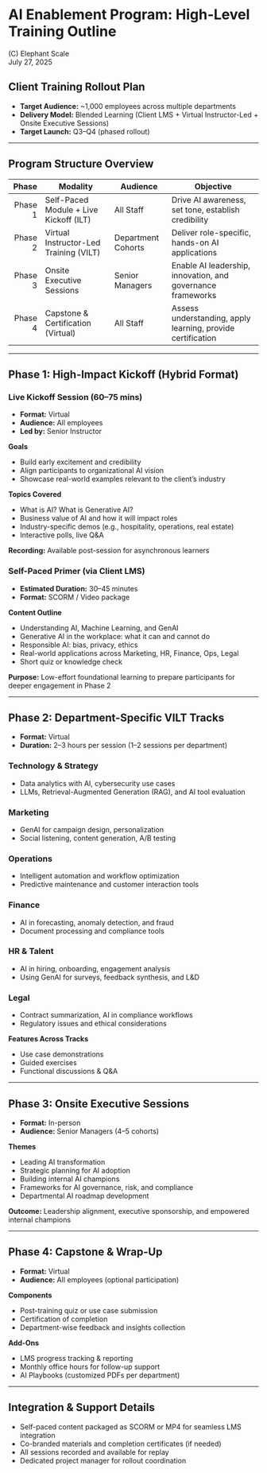 # AI Enablement Program: High‑Level Training Outline

(C) Elephant Scale  
July 27, 2025

## Client Training Rollout Plan
- **Target Audience:** ~1,000 employees across multiple departments  
- **Delivery Model:** Blended Learning (Client LMS + Virtual Instructor-Led + Onsite Executive Sessions)  
- **Target Launch:** Q3–Q4 (phased rollout)

---


## Program Structure Overview

| Phase  | Modality                                   | Audience          | Objective                                                         |
|-------:|--------------------------------------------|-------------------|-------------------------------------------------------------------|
| Phase 1| Self-Paced Module + Live Kickoff (ILT)     | All Staff         | Drive AI awareness, set tone, establish credibility               |
| Phase 2| Virtual Instructor-Led Training (VILT)     | Department Cohorts| Deliver role-specific, hands-on AI applications                   |
| Phase 3| Onsite Executive Sessions                  | Senior Managers   | Enable AI leadership, innovation, and governance frameworks       |
| Phase 4| Capstone & Certification (Virtual)         | All Staff         | Assess understanding, apply learning, provide certification       |

---

## Phase 1: High-Impact Kickoff (Hybrid Format)

### Live Kickoff Session (60–75 mins)
- **Format:** Virtual  
- **Audience:** All employees  
- **Led by:** Senior Instructor  

**Goals**
- Build early excitement and credibility  
- Align participants to organizational AI vision  
- Showcase real-world examples relevant to the client’s industry  

**Topics Covered**
- What is AI? What is Generative AI?  
- Business value of AI and how it will impact roles  
- Industry-specific demos (e.g., hospitality, operations, real estate)  
- Interactive polls, live Q&A  

**Recording:** Available post-session for asynchronous learners

### Self-Paced Primer (via Client LMS)
- **Estimated Duration:** 30–45 minutes  
- **Format:** SCORM / Video package

**Content Outline**
- Understanding AI, Machine Learning, and GenAI  
- Generative AI in the workplace: what it can and cannot do  
- Responsible AI: bias, privacy, ethics  
- Real-world applications across Marketing, HR, Finance, Ops, Legal  
- Short quiz or knowledge check  

**Purpose:** Low-effort foundational learning to prepare participants for deeper engagement in Phase 2

---

## Phase 2: Department-Specific VILT Tracks
- **Format:** Virtual  
- **Duration:** 2–3 hours per session (1–2 sessions per department)

### Technology & Strategy
- Data analytics with AI, cybersecurity use cases  
- LLMs, Retrieval-Augmented Generation (RAG), and AI tool evaluation

### Marketing
- GenAI for campaign design, personalization  
- Social listening, content generation, A/B testing

### Operations
- Intelligent automation and workflow optimization  
- Predictive maintenance and customer interaction tools

### Finance
- AI in forecasting, anomaly detection, and fraud  
- Document processing and compliance tools

### HR & Talent
- AI in hiring, onboarding, engagement analysis  
- Using GenAI for surveys, feedback synthesis, and L&D

### Legal
- Contract summarization, AI in compliance workflows  
- Regulatory issues and ethical considerations

**Features Across Tracks**
- Use case demonstrations  
- Guided exercises  
- Functional discussions & Q&A

---

## Phase 3: Onsite Executive Sessions
- **Format:** In-person  
- **Audience:** Senior Managers (4–5 cohorts)

**Themes**
- Leading AI transformation  
- Strategic planning for AI adoption  
- Building internal AI champions  
- Frameworks for AI governance, risk, and compliance  
- Departmental AI roadmap development

**Outcome:** Leadership alignment, executive sponsorship, and empowered internal champions

---

## Phase 4: Capstone & Wrap-Up
- **Format:** Virtual  
- **Audience:** All employees (optional participation)

**Components**
- Post-training quiz or use case submission  
- Certification of completion  
- Department-wise feedback and insights collection

**Add-Ons**
- LMS progress tracking & reporting  
- Monthly office hours for follow-up support  
- AI Playbooks (customized PDFs per department)

---

## Integration & Support Details
- Self-paced content packaged as SCORM or MP4 for seamless LMS integration  
- Co-branded materials and completion certificates (if needed)  
- All sessions recorded and available for replay  
- Dedicated project manager for rollout coordination
